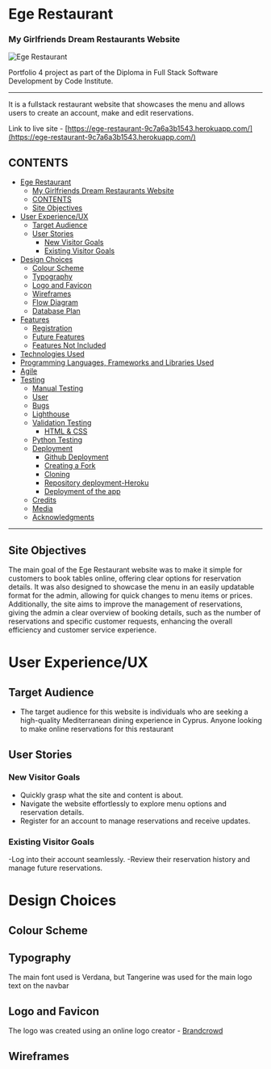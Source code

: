 # Ege Restaurant

### My Girlfriends Dream Restaurants Website

![Ege Restaurant](documentation/img/responsive.png)

Portfolio 4 project as part of the Diploma in Full Stack Software Development by Code Institute.
___

It is a fullstack restaurant website that showcases the menu and allows users to create an account, make and edit reservations.

Link to live site - [https://ege-restaurant-9c7a6a3b1543.herokuapp.com/](https://ege-restaurant-9c7a6a3b1543.herokuapp.com/)

## CONTENTS

- [Ege Restaurant](#ege-restaurant)
    - [My Girlfriends Dream Restaurants Website](#my-girlfriends-dream-restaurants-website)
  - [CONTENTS](#contents)
  - [Site Objectives](#site-objectives)
- [User Experience/UX](#user-experienceux)
  - [Target Audience](#target-audience)
  - [User Stories](#user-stories)
    - [New Visitor Goals](#new-visitor-goals)
    - [Existing Visitor Goals](#existing-visitor-goals)
- [Design Choices](#design-choices)
  - [Colour Scheme](#colour-scheme)
  - [Typography](#typography)
  - [Logo and Favicon](#logo-and-favicon)
  - [Wireframes](#wireframes)
  - [Flow Diagram](#flow-diagram)
  - [Database Plan](#database-plan)
- [Features](#features)
  - [Registration](#registration)
  - [Future Features](#future-features)
  - [Features Not Included](#features-not-included)
- [Technologies Used](#technologies-used)
- [Programming Languages, Frameworks and Libraries Used](#programming-languages-frameworks-and-libraries-used)
- [Agile](#agile)
- [Testing](#testing)
  - [Manual Testing](#manual-testing)
  - [User](#user)
  - [Bugs](#bugs)
  - [Lighthouse](#lighthouse)
  - [Validation Testing](#validation-testing)
    - [HTML \& CSS](#html--css)
  - [Python Testing](#python-testing)
  - [Deployment](#deployment)
    - [Github Deployment](#github-deployment)
    - [Creating a Fork](#creating-a-fork)
    - [Cloning](#cloning)
    - [Repository deployment-Heroku](#repository-deployment-heroku)
    - [Deployment of the app](#deployment-of-the-app)
  - [Credits](#credits)
  - [Media](#media)
  - [Acknowledgments](#acknowledgments)

___

## Site Objectives

The main goal of the Ege Restaurant website was to make it simple for customers to book tables online, offering clear options for reservation details. It was also designed to showcase the menu in an easily updatable format for the admin, allowing for quick changes to menu items or prices. Additionally, the site aims to improve the management of reservations, giving the admin a clear overview of booking details, such as the number of reservations and specific customer requests, enhancing the overall efficiency and customer service experience.

# User Experience/UX

## Target Audience

-  The target audience for this website is individuals who are seeking a high-quality Mediterranean dining experience in Cyprus. Anyone looking to make online reservations for this restaurant

## User Stories

### New Visitor Goals

- Quickly grasp what the site and content is about.
- Navigate the website effortlessly to explore menu options and reservation details.
- Register for an account to manage reservations and receive updates.

### Existing Visitor Goals

-Log into their account seamlessly.
-Review their reservation history and manage future reservations.

# Design Choices

## Colour Scheme



## Typography

The main font used is Verdana, but Tangerine was used for the main logo text on the navbar

## Logo and Favicon

The logo was created using an online logo creator - [Brandcrowd](https://www.brandcrowd.com/)

## Wireframes